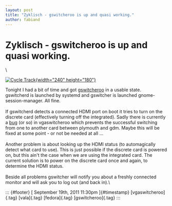```yaml
---
layout: post
title: "Zyklisch - gswitcheroo is up and quasi working."
author: fabiand
---
```



Zyklisch - gswitcheroo is up and quasi working.
===============================================

\

[![Cycle
Track](http://farm1.static.flickr.com/137/371312642_7af19fe86b_m.jpg){width="240"
height="180"}](http://www.flickr.com/photos/drinksmachine/371312642/ "Cycle Track von drinksmachine bei Flickr")

Tonight I had a bit of time and got
[gswitcheroo](https://gitorious.org/valastuff/gswitcheroo) in a usable
state.\
gswitcherd is launched by systemd and gswitcher is launched
gnome-session-manager. All fine.\
\
If gswitcherd detects a connected HDMI port on boot it tries to turn on
the discrete card (effectively turning off the integrated). Sadly there
is currently a [bug](https://bugs.freedesktop.org/show_bug.cgi?id=41002)
(or so) in vgaswitcheroo which prevents the successful switching from
one to another card between plymouth and gdm. Maybe this will be fixed
at some point - or not be needed at all ...\
\
Another problem is about looking up the HDMI status (to automagically
detect what card to use). This is just possible if the discrete card is
powered on, but this ain't the case when we are using the integrated
card. The current solution is to power on the discrete card once and
again, to determine the HDMI status.\
\
Beside all problems gswitcher will notify you about a freshly connected
monitor and will ask you to log out (and back in).\

::: {#footer}
[ September 19th, 2011 11:30pm ]{#timestamp} [vgaswitcheroo]{.tag}
[vala]{.tag} [fedora]{.tag} [gswitcheroo]{.tag}
:::
